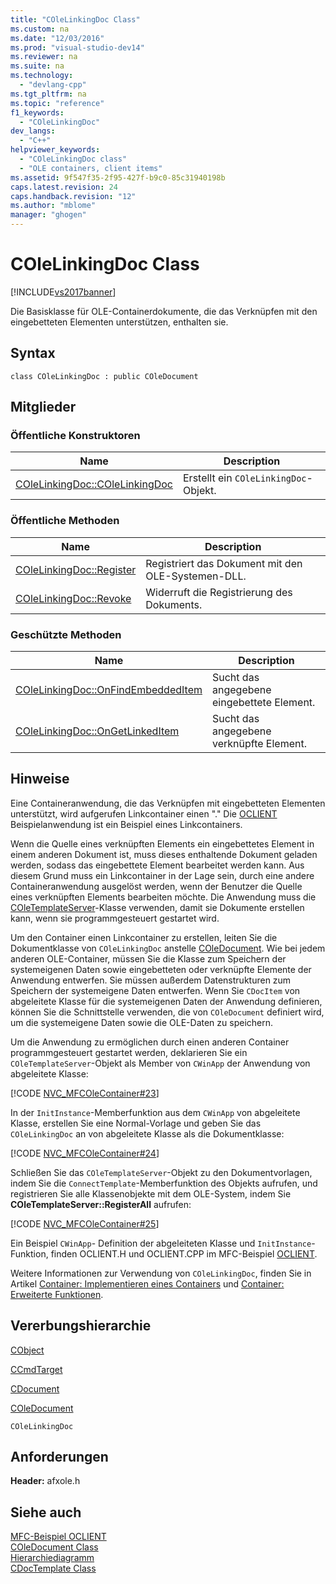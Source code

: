 ```yaml
---
title: "COleLinkingDoc Class"
ms.custom: na
ms.date: "12/03/2016"
ms.prod: "visual-studio-dev14"
ms.reviewer: na
ms.suite: na
ms.technology: 
  - "devlang-cpp"
ms.tgt_pltfrm: na
ms.topic: "reference"
f1_keywords: 
  - "COleLinkingDoc"
dev_langs: 
  - "C++"
helpviewer_keywords: 
  - "COleLinkingDoc class"
  - "OLE containers, client items"
ms.assetid: 9f547f35-2f95-427f-b9c0-85c31940198b
caps.latest.revision: 24
caps.handback.revision: "12"
ms.author: "mblome"
manager: "ghogen"
---
```

# COleLinkingDoc Class
[!INCLUDE[vs2017banner](../../assembler/inline/includes/vs2017banner.md)]

Die Basisklasse für OLE\-Containerdokumente, die das Verknüpfen mit den eingebetteten Elementen unterstützen, enthalten sie.  
  
## Syntax  
  
```  
class COleLinkingDoc : public COleDocument  
```  
  
## Mitglieder  
  
### Öffentliche Konstruktoren  
  
|Name|Description|  
|----------|-----------------|  
|[COleLinkingDoc::COleLinkingDoc](../Topic/COleLinkingDoc::COleLinkingDoc.md)|Erstellt ein `COleLinkingDoc`\-Objekt.|  
  
### Öffentliche Methoden  
  
|Name|Description|  
|----------|-----------------|  
|[COleLinkingDoc::Register](../Topic/COleLinkingDoc::Register.md)|Registriert das Dokument mit den OLE\-Systemen\-DLL.|  
|[COleLinkingDoc::Revoke](../Topic/COleLinkingDoc::Revoke.md)|Widerruft die Registrierung des Dokuments.|  
  
### Geschützte Methoden  
  
|Name|Description|  
|----------|-----------------|  
|[COleLinkingDoc::OnFindEmbeddedItem](../Topic/COleLinkingDoc::OnFindEmbeddedItem.md)|Sucht das angegebene eingebettete Element.|  
|[COleLinkingDoc::OnGetLinkedItem](../Topic/COleLinkingDoc::OnGetLinkedItem.md)|Sucht das angegebene verknüpfte Element.|  
  
## Hinweise  
 Eine Containeranwendung, die das Verknüpfen mit eingebetteten Elementen unterstützt, wird aufgerufen Linkcontainer einen "." Die [OCLIENT](../../top/visual-cpp-samples.md) Beispielanwendung ist ein Beispiel eines Linkcontainers.  
  
 Wenn die Quelle eines verknüpften Elements ein eingebettetes Element in einem anderen Dokument ist, muss dieses enthaltende Dokument geladen werden, sodass das eingebettete Element bearbeitet werden kann.  Aus diesem Grund muss ein Linkcontainer in der Lage sein, durch eine andere Containeranwendung ausgelöst werden, wenn der Benutzer die Quelle eines verknüpften Elements bearbeiten möchte.  Die Anwendung muss die [COleTemplateServer](../../mfc/reference/coletemplateserver-class.md)\-Klasse verwenden, damit sie Dokumente erstellen kann, wenn sie programmgesteuert gestartet wird.  
  
 Um den Container einen Linkcontainer zu erstellen, leiten Sie die Dokumentklasse von `COleLinkingDoc` anstelle [COleDocument](../../mfc/reference/coledocument-class.md).  Wie bei jedem anderen OLE\-Container, müssen Sie die Klasse zum Speichern der systemeigenen Daten sowie eingebetteten oder verknüpfte Elemente der Anwendung entwerfen.  Sie müssen außerdem Datenstrukturen zum Speichern der systemeigene Daten entwerfen.  Wenn Sie `CDocItem` von abgeleitete Klasse für die systemeigenen Daten der Anwendung definieren, können Sie die Schnittstelle verwenden, die von `COleDocument` definiert wird, um die systemeigene Daten sowie die OLE\-Daten zu speichern.  
  
 Um die Anwendung zu ermöglichen durch einen anderen Container programmgesteuert gestartet werden, deklarieren Sie ein `COleTemplateServer`\-Objekt als Member von `CWinApp` der Anwendung von abgeleitete Klasse:  
  
 [!CODE [NVC_MFCOleContainer#23](../CodeSnippet/VS_Snippets_Cpp/NVC_MFCOleContainer#23)]  
  
 In der `InitInstance`\-Memberfunktion aus dem `CWinApp` von abgeleitete Klasse, erstellen Sie eine Normal\-Vorlage und geben Sie das `COleLinkingDoc` an von abgeleitete Klasse als die Dokumentklasse:  
  
 [!CODE [NVC_MFCOleContainer#24](../CodeSnippet/VS_Snippets_Cpp/NVC_MFCOleContainer#24)]  
  
 Schließen Sie das `COleTemplateServer`\-Objekt zu den Dokumentvorlagen, indem Sie die `ConnectTemplate`\-Memberfunktion des Objekts aufrufen, und registrieren Sie alle Klassenobjekte mit dem OLE\-System, indem Sie **COleTemplateServer::RegisterAll** aufrufen:  
  
 [!CODE [NVC_MFCOleContainer#25](../CodeSnippet/VS_Snippets_Cpp/NVC_MFCOleContainer#25)]  
  
 Ein Beispiel `CWinApp`\- Definition der abgeleiteten Klasse und `InitInstance`\-Funktion, finden OCLIENT.H und OCLIENT.CPP im MFC\-Beispiel [OCLIENT](../../top/visual-cpp-samples.md).  
  
 Weitere Informationen zur Verwendung von `COleLinkingDoc`, finden Sie in Artikel [Container: Implementieren eines Containers](../../mfc/containers-implementing-a-container.md) und [Container: Erweiterte Funktionen](../../mfc/containers-advanced-features.md).  
  
## Vererbungshierarchie  
 [CObject](../../mfc/reference/cobject-class.md)  
  
 [CCmdTarget](../../mfc/reference/ccmdtarget-class.md)  
  
 [CDocument](../../mfc/reference/cdocument-class.md)  
  
 [COleDocument](../../mfc/reference/coledocument-class.md)  
  
 `COleLinkingDoc`  
  
## Anforderungen  
 **Header:**  afxole.h  
  
## Siehe auch  
 [MFC\-Beispiel OCLIENT](../../top/visual-cpp-samples.md)   
 [COleDocument Class](../../mfc/reference/coledocument-class.md)   
 [Hierarchiediagramm](../../mfc/hierarchy-chart.md)   
 [CDocTemplate Class](../../mfc/reference/cdoctemplate-class.md)